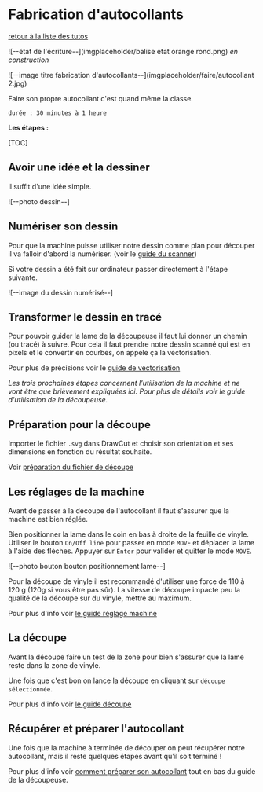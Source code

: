 # Fabrication d'autocollants

[retour à la liste des tutos](faire.md)

![--état de l'écriture--](imgplaceholder/balise etat orange rond.png) *en construction*

![--image titre fabrication d'autocollants--](imgplaceholder/faire/autocollant 2.jpg)

Faire son propre autocollant c'est quand même la classe.

```
durée : 30 minutes à 1 heure
```

 

**Les étapes :**

[TOC]

## Avoir une idée et la dessiner

Il suffit d'une idée simple.

![--photo dessin--]

 

## Numériser son dessin

Pour que la machine puisse utiliser notre dessin comme plan pour découper il va falloir d'abord la numériser. (voir le [guide du scanner](outils/scanner.md))

Si votre dessin a été fait sur ordinateur passer directement à l'étape suivante.

![--image du dessin numérisé--]

 

## Transformer le dessin en tracé

Pour  pouvoir guider la lame de la découpeuse il faut lui donner un chemin  (ou tracé) à suivre. Pour cela il faut prendre notre dessin scanné qui  est en pixels et le convertir en courbes, on appele ça la vectorisation.

Pour plus de précisions voir le [guide de vectorisation](outils/vectorisation.md)

 

*Les  trois prochaines étapes concernent l'utilisation de la machine et ne  vont être que brièvement expliquées ici. Pour plus de détails voir le guide d'utilisation de la découpeuse.*

 

## Préparation pour la découpe

Importer le fichier `.svg` dans DrawCut et choisir son orientation et ses dimensions en fonction du résultat souhaité.

Voir [préparation du fichier de découpe](outils/decoupeuse.md)

 

## Les réglages de la machine

Avant de passer à la découpe de l'autocollant il faut s'assurer que la machine est bien réglée.

Bien positionner la lame dans le coin en bas à droite de la feuille de vinyle.  Utiliser le bouton `On/Off line` pour passer en mode `MOVE` et déplacer la lame à l'aide des flèches. Appuyer sur `Enter` pour valider et quitter le mode `MOVE`.

![--photo bouton bouton positionnement lame--]

 

Pour  la découpe de vinyle il est recommandé d'utiliser une force de 110 à  120 g (120g si vous être pas sûr). La vitesse de découpe impacte peu la  qualité de la découpe sur du vinyle, mettre au maximum.

Pour plus d'info voir [le guide réglage machine](outils/decoupeuse.md)

 

## La découpe

Avant la découpe faire un test de la zone pour bien s'assurer que la lame reste dans la zone de vinyle.

Une fois que c'est bon on lance la découpe en cliquant sur `découpe sélectionnée`.

Pour plus d'info voir [le guide découpe](outils/decoupeuse.md)

 

## Récupérer et préparer l'autocollant

Une  fois que la machine à terminée de découper on peut récupérer notre  autocollant, mais il reste quelques étapes avant qu'il soit terminé !

Pour plus d'info voir [comment préparer son autocollant](outils/decoupeuse.md) tout en bas du guide de la découpeuse.
